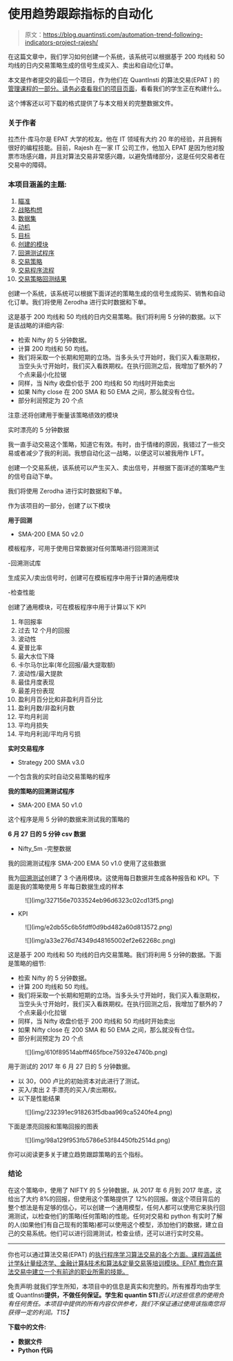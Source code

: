 # 使用趋势跟踪指标的自动化

> 原文：<https://blog.quantinsti.com/automation-trend-following-indicators-project-rajesh/>

在这篇文章中，我们学习如何创建一个系统，该系统可以根据基于 200 均线和 50 均线的日内交易策略生成的信号生成买入、卖出和自动化订单。

本文是作者提交的最后一个项目，作为他们在 QuantInsti 的算法交易(EPAT ) 的[管理课程的一部分。请务必查看我们的](https://www.quantinsti.com/epat)[项目页面](/tag/epat-trading-projects/)，看看我们的学生正在构建什么。

这个博客还以可下载的格式提供了与本文相关的完整数据文件。

### **关于作者**

拉杰什·库马尔是 EPAT 大学的校友。他在 IT 领域有大约 20 年的经验，并且拥有很好的编程技能。目前，Rajesh 在一家 IT 公司工作，他加入 EPAT 是因为他对股票市场感兴趣，并且对算法交易非常感兴趣，以避免情绪部分，这是任何交易者在交易中的障碍。

### **本项目涵盖的主题:**

1.  [瞄准](#aim)
2.  [战略构想](#strategy-idea)
3.  [数据集](#dataset)
4.  [动机](#motivation)
5.  [目标](#objective)
6.  [创建的模块](#modules-created)
7.  [回溯测试程序](#backtest-program)
8.  [交易策略](#trading-strategy)
9.  [交易程序流程](#trading-program-flow)
10.  [交易策略回测结果](#backtest-result-trading-strategy)

创建一个系统，该系统可以根据下面详述的策略生成的信号生成购买、销售和自动化订单。我们将使用 Zerodha 进行实时数据和下单。

这是基于 200 均线和 50 均线的日内交易策略。我们将利用 5 分钟的数据。以下是该战略的详细内容:

*   检索 Nifty 的 5 分钟数据。
*   计算 200 均线和 50 均线。
*   我们将采取一个长期和短期的立场。当多头头寸开始时，我们买入看涨期权，当空头头寸开始时，我们买入看跌期权。在执行回测之后，我增加了额外的 7 个点来最小化拉锯
*   同样，当 Nifty 收盘价低于 200 均线和 50 均线时开始卖出
*   如果 Nifty close 在 200 SMA 和 50 EMA 之间，那么就没有仓位。
*   部分利润预定为 20 个点

注意:还将创建用于衡量该策略绩效的模块

实时漂亮的 5 分钟数据

我一直手动交易这个策略，知道它有效。有时，由于情绪的原因，我错过了一些交易或者减少了我的利润。我想自动化这一战略，以便这可以被我用作 LFT。

创建一个交易系统，该系统可以产生买入、卖出信号，并根据下面详述的策略产生的信号自动下单。

我们将使用 Zerodha 进行实时数据和下单。

作为该项目的一部分，创建了以下模块

**用于回测**

- SMA-200 EMA 50 v2.0

模板程序，可用于使用日常数据对任何策略进行回溯测试

-回溯测试库

生成买入/卖出信号时，创建可在模板程序中用于计算的通用模块

-检查性能

创建了通用模块，可在模板程序中用于计算以下 KPI

1.  年回报率
2.  过去 12 个月的回报
3.  波动性
4.  夏普比率
5.  最大水位下降
6.  卡尔马尔比率(年化回报/最大提取额)
7.  波动性/最大提款
8.  最佳月度表现
9.  最差月份表现
10.  盈利月百分比和非盈利月百分比
11.  盈利月数/非盈利月数
12.  平均月利润
13.  平均月损失
14.  平均月利润/平均月亏损

**实时交易程序**

- Strategy 200 SMA v3.0

一个包含我的实时自动交易策略的程序

**我的策略的回溯测试程序**

- SMA-200 EMA 50 v1.0

这个程序是用 5 分钟的数据来测试我的策略的

**6 月 27 日的 5 分钟 csv 数据**

- Nifty_5m -完整数据

我的回溯测试程序 SMA-200 EMA 50 v1.0 使用了这些数据

我为[回溯测试](/backtesting/)创建了 3 个通用模块。这使用每日数据并生成各种报告和 KPI。下面是我的策略使用 5 年每日数据生成的样本

<figure class="kg-card kg-image-card kg-width-full">![](img/327156e7033524eb96d6323c02cd13f5.png)</figure>

*   KPI

<figure class="kg-card kg-image-card kg-width-full">![](img/e2db55c6b5fdff0d9bd482a60d813572.png)</figure>

<figure class="kg-card kg-image-card kg-width-full">![](img/a33e276d74349d48165002ef2e62268c.png)</figure>

这是基于 200 均线和 50 均线的日内交易策略。我们将利用 5 分钟的数据。下面是策略的细节:

*   检索 Nifty 的 5 分钟数据。
*   计算 200 均线和 50 均线。
*   我们将采取一个长期和短期的立场。当多头头寸开始时，我们买入看涨期权，当空头头寸开始时，我们买入看跌期权。在执行回测之后，我增加了额外的 7 个点来最小化拉锯
*   同样，当 Nifty 收盘价低于 200 均线和 50 均线时开始卖出
*   如果 Nifty close 在 200 SMA 和 50 EMA 之间，那么就没有仓位。
*   部分利润预定为 20 个点

<figure class="kg-card kg-image-card">![](img/610f89514abfff465fbce75932e4740b.png)</figure>

用于测试的 2017 年 6 月 27 日的 5 分钟数据。

*   以 30，000 卢比的初始资本对此进行了测试。
*   买入/卖出 2 手漂亮的买入/卖出期权。
*   以下是性能结果

<figure class="kg-card kg-image-card">![](img/232391ec918263f5dbaa969ca5240fe4.png)</figure>

下面是漂亮回报和策略回报的图表

<figure class="kg-card kg-image-card">![](img/98a129f953fb5786e53f84450fb2514d.png)</figure>

你可以阅读更多关于建立趋势跟踪策略的五个指标。

### **结论**

在这个策略中，使用了 NIFTY 的 5 分钟数据，从 2017 年 6 月到 2017 年底，这给出了大约 8%的回报，但使用这个策略提供了 12%的回报。做这个项目背后的整个想法是有足够的信心，可以创建一个通用模型，任何人都可以使用它来执行回溯测试，以检查他们的策略(任何策略)的性能。任何对交易和 python 有实时了解的人(如果他们有自己现有的策略)都可以使用这个模型，添加他们的数据，建立自己的交易系统。他们可以进行回溯测试，检查业绩，还可以进行实时交易。

* * *

你也可以通过算法交易(EPAT) 的[执行程序学习算法交易的各个方面。课程涵盖统计学&计量经济学、金融计算&技术和算法&定量交易等培训模块。EPAT 教你在算法交易中建立一个有前途的职业所需的技能。](https://www.quantinsti.com/epat/)

免责声明:就我们学生所知，本项目中的信息是真实和完整的。所有推荐均由学生或 QuantInsti**提供，不做任何保证。学生和 quantin STI***否认对这些信息的使用负有任何责任。本项目中提供的所有内容仅供参考，我们不保证通过使用该指南您将获得一定的利润。*T15】**

****下载中的文件:****

*   **数据文件**
*   **Python 代码**